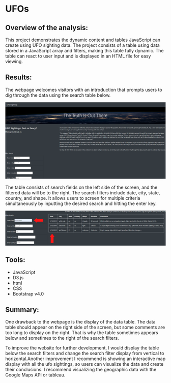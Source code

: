 # UFOs

## Overview of the analysis:

This project demonstrates the dynamic content and tables JavaScript can create using UFO sighting data. The project consists of a table using data stored in a JavaScript array and filters, making this table fully dynamic. The table can react to user input and is displayed in an HTML file for easy viewing. 

## Results:

The webpage welcomes visitors with an introduction that prompts users to dig through the data using the search table below.

![home page](https://raw.githubusercontent.com/jmsuarez1997/UFOs/main/static/images/Homepage.png "Home Page")

The table consists of search fields on the left side of the screen, and the filtered data will be to the right. The search filters include date, city, state, country, and shape. It allows users to screen for multiple criteria simultaneously by inputting the desired search and hitting the enter key. 

![how to use](https://raw.githubusercontent.com/jmsuarez1997/UFOs/main/static/images/filtersearcharrows.png "How to Filter")

## Tools:
- JavaScript
- D3.js
- html
- CSS
- Bootstrap v4.0
## Summary:

One drawback to the webpage is the display of the data table. The data table should appear on the right side of the screen, but some comments are too long to display on the right. That is why the table sometimes appears below and sometimes to the right of the search filters. 

To improve the website for further development, I would display the table below the search filters and change the search filter display from vertical to horizontal.Another improvement I recommend is showing an interactive map display with all the ufo sightings, so users can visualize the data and create their conclusions. I recommend visualizing the geographic data with the Google Maps API or tableau. 